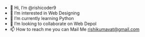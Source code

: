- 👋 Hi, I’m @rishicoder9
- 👀 I’m interested in Web Designing
- 🌱 I’m currently learning Python
- 💞️ I’m looking to collaborate on Web Depol
- 📫 How to reach me you can Mail Me rishikumavat@gmail.com

<!---
rishicoder9/rishicoder9 is a ✨ special ✨ repository because its `README.md` (this file) appears on your GitHub profile.
You can click the Preview link to take a look at your changes.
--->
